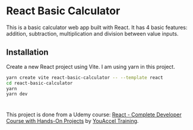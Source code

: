 # React Basic Calculator

This is a basic calculator web app built with React. It has 4 basic features: addition, subtraction, multiplication and division between value inputs.

## Installation

Create a new React project using Vite. I am using yarn in this project.

```bash
yarn create vite react-basic-calculator -- --template react
cd react-basic-calculator
yarn
yarn dev
```

#
This project is done from a Udemy course: [React - Complete Developer Course with Hands-On Projects](https://www.udemy.com/course/react-complete-developer-course-with-hands-on-projects/) by [YouAccel Training](https://www.udemy.com/user/youaccel/).
